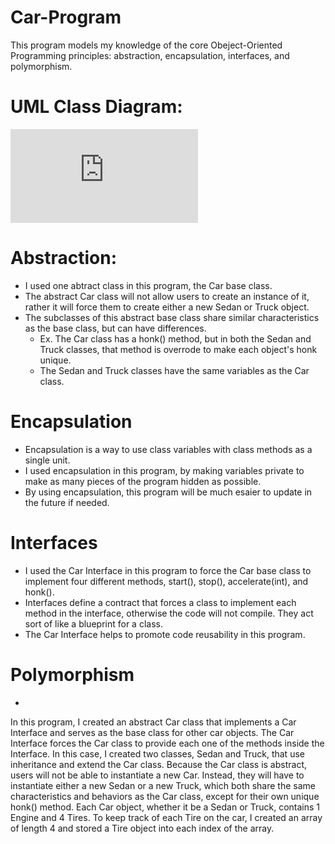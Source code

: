 # Car-Program
This program models my knowledge of the core Obeject-Oriented Programming principles: abstraction, encapsulation, interfaces, and polymorphism. 

# UML Class Diagram: 
![UML Diagram Car.pdf](https://github.com/paysonjparker/Car-Program/files/7456906/UML.Diagram.Car.pdf)

# Abstraction:
* I used one abtract class in this program, the Car base class.
* The abstract Car class will not allow users to create an instance of it, rather it will force them to create either a new Sedan or Truck object.
* The subclasses of this abstract base class share similar characteristics as the base class, but can have differences.
  * Ex. The Car class has a honk() method, but in both the Sedan and Truck classes, that method is overrode to make each object's honk unique.
  * The Sedan and Truck classes have the same variables as the Car class.

# Encapsulation
* Encapsulation is a way to use class variables with class methods as a single unit.
* I used encapsulation in this program, by making variables private to make as many pieces of the program hidden as possible.
* By using encapsulation, this program will be much esaier to update in the future if needed.

# Interfaces
* I used the Car Interface in this program to force the Car base class to implement four different methods, start(), stop(), accelerate(int), and honk().
* Interfaces define a contract that forces a class to implement each method in the interface, otherwise the code will not compile. They act sort of like a blueprint for a class.
* The Car Interface helps to promote code reusability in this program.

# Polymorphism
*


In this program, I created an abstract Car class that implements a Car Interface and serves as the base class for other car objects.
The Car Interface forces the Car class to provide each one of the methods inside the Interface. In this case, I created two classes, 
Sedan and Truck, that use inheritance and extend the Car class. Because the Car class is abstract, users will not be able to instantiate 
a new Car. Instead, they will have to instantiate either a new Sedan or a new Truck, which both share the same characteristics and 
behaviors as the Car class, except for their own unique honk() method. Each Car object, whether it be a Sedan or Truck, contains 1 Engine and 4 Tires.
To keep track of each Tire on the car, I created an array of length 4 and stored a Tire object into each index of the array.

